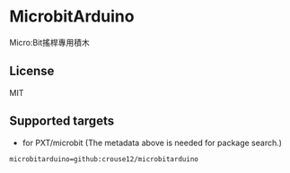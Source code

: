 # MicrobitArduino

Micro:Bit搖桿專用積木

## License

MIT

## Supported targets

* for PXT/microbit
(The metadata above is needed for package search.)

```package
microbitarduino=github:crouse12/microbitarduino
```
